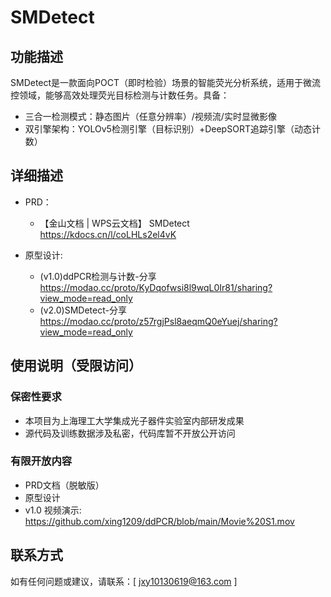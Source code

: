 # SMDetect

## 功能描述

SMDetect是一款面向POCT（即时检验）场景的智能荧光分析系统，适用于微流控领域，能够高效处理荧光目标检测与计数任务。具备：
- 三合一检测模式：静态图片（任意分辨率）/视频流/实时显微影像
- 双引擎架构：YOLOv5检测引擎（目标识别）+DeepSORT追踪引擎（动态计数）

## 详细描述

- PRD：
  - 【金山文档 | WPS云文档】 SMDetect https://kdocs.cn/l/coLHLs2el4vK

- 原型设计:
  - (v1.0)ddPCR检测与计数-分享 https://modao.cc/proto/KyDqofwsi8l9wqL0Ir81/sharing?view_mode=read_only
  - (v2.0)SMDetect-分享 https://modao.cc/proto/z57rgjPsl8aeqmQ0eYuej/sharing?view_mode=read_only

## 使用说明（受限访问）

### 保密性要求

- 本项目为上海理工大学集成光子器件实验室内部研发成果
- 源代码及训练数据涉及私密，代码库暂不开放公开访问

### 有限开放内容
- PRD文档（脱敏版）
- 原型设计
- v1.0 视频演示: https://github.com/xing1209/ddPCR/blob/main/Movie%20S1.mov

## 联系方式

如有任何问题或建议，请联系：[ jxy10130619@163.com ]

